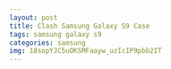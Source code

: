 ```yaml
---
layout: post
title: Clash Samsung Galaxy S9 Case
tags: samsung galaxy s9
categories: samsung
img: 18sopYJC5uOKSMFaayw_uzIcIP9pbb2IT
---
```

